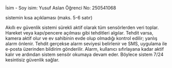 İsim - Soy isim: Yusuf Aslan
Öğrenci No: 250541068

sistemin kısa açıklaması (maks. 5-6 satır)


Akıllı ev güvenlik sistemi sürekli aktif olarak tüm sensörlerden veri toplar. Hareket veya kapı/pencere açılması gibi tehditleri algılar. Tehdit varsa, kamera aktif olur ve ev sahibinin evde olup olmadığı kontrol edilir; yanlış alarm önlenir. Tehdit gerçekse alarm seviyesi belirlenir ve SMS, uygulama ile e-posta üzerinden bildirim gönderilir. Alarm, kullanıcı sıfırlayana kadar aktif kalır ve ardından sistem sensör okumaya devam eder. Böylece sistem 7/24 kesintisiz güvenlik sağlar.

